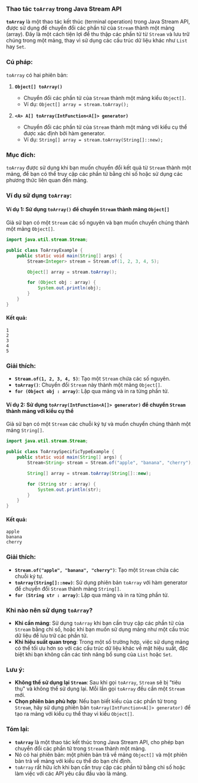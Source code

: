 ### Thao tác `toArray` trong Java Stream API

**`toArray`** là một thao tác kết thúc (terminal operation) trong Java Stream API, được sử dụng để chuyển đổi các phần tử của `Stream` thành một mảng (array). Đây là một cách tiện lợi để thu thập các phần tử từ `Stream` và lưu trữ chúng trong một mảng, thay vì sử dụng các cấu trúc dữ liệu khác như `List` hay `Set`.

### Cú pháp:
`toArray` có hai phiên bản:

1. **`Object[] toArray()`**
    - Chuyển đổi các phần tử của `Stream` thành một mảng kiểu `Object[]`.
    - Ví dụ: `Object[] array = stream.toArray();`

2. **`<A> A[] toArray(IntFunction<A[]> generator)`**
    - Chuyển đổi các phần tử của `Stream` thành một mảng với kiểu cụ thể được xác định bởi hàm generator.
    - Ví dụ: `String[] array = stream.toArray(String[]::new);`

### Mục đích:
`toArray` được sử dụng khi bạn muốn chuyển đổi kết quả từ `Stream` thành một mảng, để bạn có thể truy cập các phần tử bằng chỉ số hoặc sử dụng các phương thức liên quan đến mảng.

### Ví dụ sử dụng `toArray`:

#### Ví dụ 1: Sử dụng `toArray()` để chuyển `Stream` thành mảng `Object[]`
Giả sử bạn có một `Stream` các số nguyên và bạn muốn chuyển chúng thành một mảng `Object[]`.

```java
import java.util.stream.Stream;

public class ToArrayExample {
    public static void main(String[] args) {
        Stream<Integer> stream = Stream.of(1, 2, 3, 4, 5);

        Object[] array = stream.toArray();

        for (Object obj : array) {
            System.out.println(obj);
        }
    }
}
```

#### Kết quả:
```
1
2
3
4
5
```

### Giải thích:
- **`Stream.of(1, 2, 3, 4, 5)`**: Tạo một `Stream` chứa các số nguyên.
- **`toArray()`**: Chuyển đổi `Stream` này thành một mảng `Object[]`.
- **`for (Object obj : array)`**: Lặp qua mảng và in ra từng phần tử.

#### Ví dụ 2: Sử dụng `toArray(IntFunction<A[]> generator)` để chuyển `Stream` thành mảng với kiểu cụ thể
Giả sử bạn có một `Stream` các chuỗi ký tự và muốn chuyển chúng thành một mảng `String[]`.

```java
import java.util.stream.Stream;

public class ToArraySpecificTypeExample {
    public static void main(String[] args) {
        Stream<String> stream = Stream.of("apple", "banana", "cherry");

        String[] array = stream.toArray(String[]::new);

        for (String str : array) {
            System.out.println(str);
        }
    }
}
```

#### Kết quả:
```
apple
banana
cherry
```

### Giải thích:
- **`Stream.of("apple", "banana", "cherry")`**: Tạo một `Stream` chứa các chuỗi ký tự.
- **`toArray(String[]::new)`**: Sử dụng phiên bản `toArray` với hàm generator để chuyển đổi `Stream` thành mảng `String[]`.
- **`for (String str : array)`**: Lặp qua mảng và in ra từng phần tử.

### Khi nào nên sử dụng `toArray`?
- **Khi cần mảng**: Sử dụng `toArray` khi bạn cần truy cập các phần tử của `Stream` bằng chỉ số, hoặc khi bạn muốn sử dụng mảng như một cấu trúc dữ liệu để lưu trữ các phần tử.
- **Khi hiệu suất quan trọng**: Trong một số trường hợp, việc sử dụng mảng có thể tối ưu hơn so với các cấu trúc dữ liệu khác về mặt hiệu suất, đặc biệt khi bạn không cần các tính năng bổ sung của `List` hoặc `Set`.

### Lưu ý:
- **Không thể sử dụng lại `Stream`**: Sau khi gọi `toArray`, `Stream` sẽ bị "tiêu thụ" và không thể sử dụng lại. Mỗi lần gọi `toArray` đều cần một `Stream` mới.
- **Chọn phiên bản phù hợp**: Nếu bạn biết kiểu của các phần tử trong `Stream`, hãy sử dụng phiên bản `toArray(IntFunction<A[]> generator)` để tạo ra mảng với kiểu cụ thể thay vì kiểu `Object[]`.

### Tóm lại:
- **`toArray`** là một thao tác kết thúc trong Java Stream API, cho phép bạn chuyển đổi các phần tử trong `Stream` thành một mảng.
- Nó có hai phiên bản: một phiên bản trả về mảng `Object[]` và một phiên bản trả về mảng với kiểu cụ thể do bạn chỉ định.
- `toArray` rất hữu ích khi bạn cần truy cập các phần tử bằng chỉ số hoặc làm việc với các API yêu cầu đầu vào là mảng.